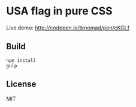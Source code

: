 # USA flag in pure CSS

Live demo: http://codepen.io/tknomad/pen/cKGLf

## Build

```
npm install
gulp
```

## License

MIT